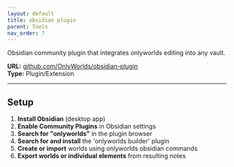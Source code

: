 ```yaml
---
layout: default
title: obsidian plugin
parent: Tools
nav_order: 7
---
```



Obsidian community plugin that integrates onlyworlds editing into any vault.

**URL:** [github.com/OnlyWorlds/obsidian-plugin](https://github.com/OnlyWorlds/obsidian-plugin)  
**Type:** Plugin/Extension   

---
 
## Setup

1. **Install Obsidian** (desktop app)
2. **Enable Community Plugins** in Obsidian settings
3. **Search for "onlyworlds"** in the plugin browser
4. **Search for and install** the 'onlyworlds builder' plugin
5. **Create or import** worlds using onlyworlds obsidian commands
6. **Export worlds or individual elements** from resulting notes

 
